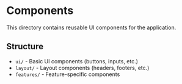 # Components

This directory contains reusable UI components for the application.

## Structure

- `ui/` - Basic UI components (buttons, inputs, etc.)
- `layout/` - Layout components (headers, footers, etc.)
- `features/` - Feature-specific components 